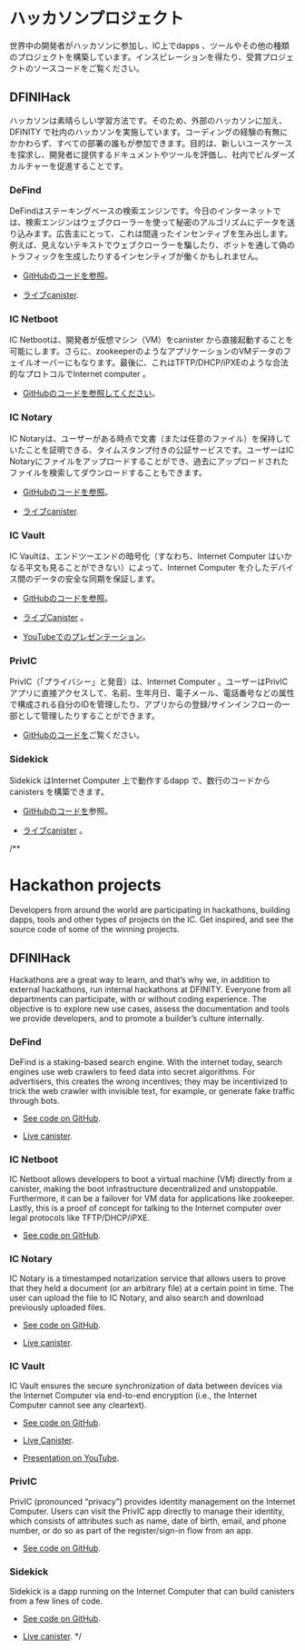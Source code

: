 # ハッカソンプロジェクト

世界中の開発者がハッカソンに参加し、IC上でdapps 、ツールやその他の種類のプロジェクトを構築しています。インスピレーションを得たり、受賞プロジェクトのソースコードをご覧ください。

## DFINIHack

ハッカソンは素晴らしい学習方法です。そのため、外部のハッカソンに加え、DFINITY で社内のハッカソンを実施しています。コーディングの経験の有無にかかわらず、すべての部署の誰もが参加できます。目的は、新しいユースケースを探求し、開発者に提供するドキュメントやツールを評価し、社内でビルダーズカルチャーを促進することです。

### DeFind

DeFindはステーキングベースの検索エンジンです。今日のインターネットでは、検索エンジンはウェブクローラーを使って秘密のアルゴリズムにデータを送り込みます。広告主にとって、これは間違ったインセンティブを生み出します。例えば、見えないテキストでウェブクローラーを騙したり、ボットを通して偽のトラフィックを生成したりするインセンティブが働くかもしれません。

- [GitHubのコードを参照](https://github.com/IC-Search/ic-search)。

- [ライブcanister](https://jbioa-siaaa-aaaai-qanfq-cai.ic0.app).

### IC Netboot

IC Netbootは、開発者が仮想マシン（VM）をcanister から直接起動することを可能にします。さらに、zookeeperのようなアプリケーションのVMデータのフェイルオーバーにもなります。最後に、これはTFTP/DHCP/iPXEのような合法的なプロトコルでInternet computer 。

- [GitHubのコードを参照してください](https://github.com/farazshaikh/team14)。

### IC Notary

IC Notaryは、ユーザーがある時点で文書（または任意のファイル）を保持していたことを証明できる、タイムスタンプ付きの公証サービスです。ユーザーはIC Notaryにファイルをアップロードすることができ、過去にアップロードされたファイルを検索してダウンロードすることもできます。

- [GitHubのコードを参照](https://github.com/jplevyak/dfnhack7)。

- [ライブcanister](https://jbxh5-eqaaa-aaaae-qaaoq-cai.ic0.app).

### IC Vault

IC Vaultは、エンドツーエンドの暗号化（すなわち、Internet Computer はいかなる平文も見ることができない）によって、Internet Computer を介したデバイス間のデータの安全な同期を保証します。

- [GitHubのコードを参照](https://github.com/timohanke/hack13)。

- [ライブCanister](https://xggrc-cyaaa-aaaaj-aaasq-cai.raw.ic0.app) 。

- [YouTubeでのプレゼンテーション](https://youtu.be/16xxA8EKEhE)。

### PrivIC

PrivIC（「プライバシー」と発音）は、Internet Computer 。ユーザーはPrivICアプリに直接アクセスして、名前、生年月日、電子メール、電話番号などの属性で構成される自分のIDを管理したり、アプリからの登録/サインインフローの一部として管理したりすることができます。

- [GitHubのコードを](https://github.com/open-ic/priv-ic)ご覧ください。

### Sidekick

Sidekick はInternet Computer 上で動作するdapp で、数行のコードからcanisters を構築できます。

- [GitHubのコードを](https://github.com/blynn/sidekick)参照。

- [ライブcanister](https://ffgig-jyaaa-aaaae-aaaoa-cai.raw.icp0.io) 。

/**
# Hackathon projects

Developers from around the world are participating in hackathons, building dapps, tools and other types of projects on the IC. Get inspired, and see the source code of some of the winning projects.

## DFINIHack

Hackathons are a great way to learn, and that’s why we, in addition to external hackathons, run internal hackathons at DFINITY. Everyone from all departments can participate, with or without coding experience. The objective is to explore new use cases, assess the documentation and tools we provide developers, and to promote a builder’s culture internally.

### DeFind

DeFind is a staking-based search engine. With the internet today, search engines use web crawlers to feed data into secret algorithms. For advertisers, this creates the wrong incentives; they may be incentivized to trick the web crawler with invisible text, for example, or generate fake traffic through bots.

-   [See code on GitHub](https://github.com/IC-Search/ic-search).

-   [Live canister](https://jbioa-siaaa-aaaai-qanfq-cai.ic0.app).

### IC Netboot

IC Netboot allows developers to boot a virtual machine (VM) directly from a canister, making the boot infrastructure decentralized and unstoppable. Furthermore, it can be a failover for VM data for applications like zookeeper. Lastly, this is a proof of concept for talking to the Internet computer over legal protocols like TFTP/DHCP/iPXE.

-   [See code on GitHub](https://github.com/farazshaikh/team14).

### IC Notary

IC Notary is a timestamped notarization service that allows users to prove that they held a document (or an arbitrary file) at a certain point in time. The user can upload the file to IC Notary, and also search and download previously uploaded files.

-   [See code on GitHub](https://github.com/jplevyak/dfnhack7).

-   [Live canister](https://jbxh5-eqaaa-aaaae-qaaoq-cai.ic0.app).

### IC Vault

IC Vault ensures the secure synchronization of data between devices via the Internet Computer via end-to-end encryption (i.e., the Internet Computer cannot see any cleartext).

-   [See code on GitHub](https://github.com/timohanke/hack13).

-   [Live Canister](https://xggrc-cyaaa-aaaaj-aaasq-cai.raw.ic0.app).

-   [Presentation on YouTube](https://youtu.be/16xxA8EKEhE).

### PrivIC

PrivIC (pronounced “privacy”) provides identity management on the Internet Computer. Users can visit the PrivIC app directly to manage their identity, which consists of attributes such as name, date of birth, email, and phone number, or do so as part of the register/sign-in flow from an app.

-   [See code on GitHub](https://github.com/open-ic/priv-ic).

### Sidekick

Sidekick is a dapp running on the Internet Computer that can build canisters from a few lines of code.

-   [See code on GitHub](https://github.com/blynn/sidekick).

-   [Live canister](https://ffgig-jyaaa-aaaae-aaaoa-cai.raw.icp0.io).
*/